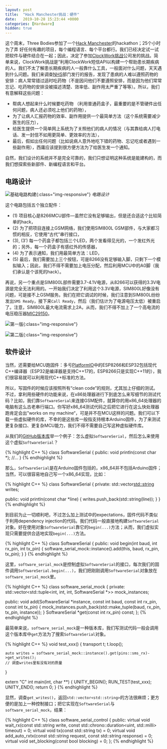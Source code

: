 ```yaml
---
layout: post
title:  "Hack Manchester挑战：硬件"
date:   2019-10-28 15:23:44 +0000
categories: [Hardware]
hidden: true
---
```

这个周末，Three Bodies参加了一个[Hack Manchester](https://www.hac100.com/event/HM2019/)的hackathon；25个小时为了弄
好任何有趣的项目，每个编程语言、每个平台都行。我们已经决定试一试把软件与硬件结合在一起；因此，决定了参加[ClockWork挑战](https://www.clockworksms.com/blog/hack-manchester-2019/)公司发的挑战。简单来说，ClockWork挑战是“利用ClockWork短信API以构建一个帮助患长期疾病的人。我们不太了解患长期疾病的人一般靠什么工具，一般面对什么问题，天天遇到什么问题。我们来调查[NHS](https://www.england.nhs.uk/)部门发行的报告，发现了患病的人难以遵照药物的安排：病人常常错过适时吃药物（不是因问他们不要遵照安排，而是因为他们常常忘记、吃药物的安排没被描述清楚、效率低、副作用太严重了等等）。所以，我们有意解释这些问题：

* 帮病人想起来什么时候要吃药物 （利用普通药盒子，最重要的是不管硬件出任何问题，病人还必须吃上他们的药物），
* 为了让病人汇报药物的效率、副作用提供一个最简单方法（这个系统需要减少医生的压力），
* 给医生提供一个简单网上系统为了关照他们的病人的情况（与其靠给病人打电话、发一封信不如用更简单、更效率的方法），
* 最后，假如出任何问题（比如说病人意外地吃下错的药物、忘记吃或者遇到一些副作用），西庸应该提到很方便方法为了给医生发一个通知。

自然，我们设计的系统并不是完全可靠的，我们只想证明这种系统是能建构的，而我们想探索些新部件、新编程语言和平台。

## 电路设计
![基础电路构建](/assets/2019-10-28-hackmanchester/b0.png){:class="img-responsive"}
*电路设计*

这个电路包括五个独立配件：
* (1) 项目核心是8266MCU部件—虽然它没有足够输出，但是还合适这个比较简单的hack，
* (2) 为了把项目连接上GSM网络，我们使用SIM800L GSM部件，与大家都习惯的相反，它使用“古代”串行接口，
* (3), (3ʹ) 每一个药盒子都包括三个LED，两个发看得见光的，一个发红外光的；另外，每一个药盒子有感红外的传感器，
* (4) 为了表示通知，我们用最简单方法：LED，
* (5) 最后，我们需要加上三个按钮，可是8266没有足够输入脚，只剩下一个模拟输入；因此，我们不得不需要加上电压分配，然后利用MCU中的A0脚（我们承认是个该死的hack）。

再说，另一个重点是SIM800L部件需要3.7-4.1V电源，从8266可以获得的3.3V电源是完全无法利用的。一开始我们决定了利用这个3.3V电源，SIM800L好像没有问题，可是接不上GSM服务。我们在把它调试的时候，我们注意到SIM800L纷纷发出`SMS Ready`，接下来`Call Ready`，然后（我们估计为了电源电压太低）被重启了。注意，SIM800L最大电流需求上2A，从而，我们不得不加上了一个高电流的电压稳压器[MIC29150](http://www.farnell.com/datasheets/94451.pdf)。

![第一版](/assets/2019-10-28-hackmanchester/step0.jpeg){:class="img-responsive"}

![第二版](/assets/2019-10-28-hackmanchester/step1.jpeg){:class="img-responsive"}

## 软件设计
当然，还需要给MCU跑固件：多亏[PlatformIO]()中的ESP8266和ESP32包括现代C++编译器（ESP32是编译器是支持C++17的，ESP8266只是实现C++11的），我们很容易就可以利用现代C++标准的方法。

所以，写固件的时候应该按照所有“clean code”的规则，尤其加上仔细的测试。不过，拿利用些硬件的功能来说，在x86处理器进行下到底怎么来写细节的测试代码？比如，我们靠`SoftwareSerial`来连接GSM配件，就算你的用x86_64处理器的电脑有这么古老串行端口。你写好x86_64测试代码之后把它进行在这么快处理器跑肯定会出”works on my machine“，可是并不在MCU这样的问题。我们可以下载一些虚拟硬件的库，不幸的是这些库一般指支持根本Arduino固件，为了来测试更复杂接口、更复杂MCU能力，我们不得不需要自己写这种虚拟硬件库。

从我们的[GitHub版本库](https://github.com/teroxik/hackmanchester2019-hw)举一个例子：怎么虚拟`SoftwareSerial`，然后怎么来使用这个虚拟`SoftwareSerial`？

{% highlight C++ %}
class SoftwareSerial {
public:
    void println(const char *);
    //...
}
{% endhighlight %}

那么，`SoftwareSerial`是在Arduino固件包括的，x86_64并不包括Arduino固件；当然，可以很容易地自己写一个x86_64实现，比如：

{% highlight C++ %}
class SoftwareSerial {
private:
    std::vector<std::string> writes;

public:
    void println(const char *line) { writes.push_back(std::string(line)); }
}
{% endhighlight %}

到目前为止一切顺利吧，不过怎么加上测试中的expectations，固件代码不类似于利用dependency injection的代码。我们代码一般直接地构建`SoftwareSerial`对象。好在使用对象`SoftwareSerial`靠它的`begin(...)`方法；从而，我们虚拟实现只需要提供合适地实现`begin(...)`方法。

{% highlight C++ %}
class SoftwareSerial {
public:
    void begin(int baud, int rx_pin, int tx_pin) {
        software_serial_mock::instance().add(this, baud, rx_pin, tx_pin);
    }
}
{% endhighlight %}

这里，`software_serial_mock`是控制虚拟`SoftwareSerial`的接口，每次我们的固件调用`SoftwareSerial.begin(...)`，我们把刚刚调用`SoftwareSerial`对象放在`software_serial_mock`里。

{% highlight C++ %}
class software_serial_mock {
private:
    std::vector<std::tuple<int, int, int, SoftwareSerial *>> mock_instances;

public:
    void add(SoftwareSerial *instance, const int baud, const int rx_pin, const int tx_pin) {
        mock_instances.push_back(std::make_tuple(baud, rx_pin, tx_pin, instance));
    }
    SoftwareSerial *get(const int rx_pin) const;
};
{% endhighlight %}

最简单来说，`software_serial_mock`是一种版本库，我们写测试代码一般会调用这个版本库中`get`方法为了搜索`SoftwareSerial`对象。

{% highlight C++ %}
void test_xxx() {
    transport t;
    t.loop();

    auto writes = software_serial_mock::instance().get(pins::sms_rx)->get_writes();
    // 调查writes里有没有对的质量
}

extern "C" int main(int, char **) {
    UNITY_BEGIN();
    RUN_TEST(test_xxx);
    UNITY_END();
    return 0;
}
{% endhighlight %}

显然，调查`get_writes()`，返回`std::vector<std::string>`的方法很麻烦；更方便的是加上一种控制接口；把它实现在`SoftwareSerial`与`software_serial_mock`，结果：

{% highlight C++ %}
class software_serial_control {
public:
    virtual void wait_rx(const std::string write, 
                         const std::chrono::duration<uint, std::milli> timeout) = 0;
    virtual void tx(const std::string tx) = 0;
    virtual void add_auto_rxtx(const std::string request, const std::string response) = 0;
    virtual void set_blocking(const bool blocking) = 0;
};
{% endhighlight %}